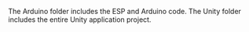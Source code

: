 The Arduino folder includes the ESP and Arduino code. 
The Unity folder includes the entire Unity application project.
